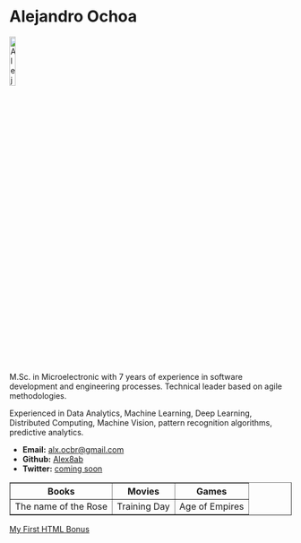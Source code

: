 <!DOCTYPE html>
<html lang="en-us">
<head>
  <meta charset="UTF-8">
  <meta name="viewport" content="width=device-width, initial-scale=1.0">
  <title>GitHubAlex8ab</title>
</head>
<body>
  

<body>

  <h1>Alejandro Ochoa</h1>

  <img src="..//Resources/Foto Platzi.jpeg" alt="Alejandro Ochoa" width="15%">

  <p>M.Sc. in Microelectronic with 7 years of experience in software development and engineering processes. 
    Technical leader based on agile methodologies.</p>
  <p>Experienced in Data Analytics, Machine Learning, Deep Learning, Distributed Computing, 
    Machine Vision, pattern recognition algorithms, predictive analytics. </p>

  <ul>
    <li><strong>Email:</strong> <a href="#">alx.ocbr@gmail.com</a></li>
    <li><strong>Github:</strong> <a href="#">Alex8ab</a></li>
    <li><strong>Twitter:</strong> <a href="#">coming soon</a></li>
  </ul>

  <table border = "1">
    <tr>
      <th>Books</th>
      <th>Movies</th>
      <th>Games</th>
    </tr>
    <tr>
      <td>The name of the Rose</td>
      <td>Training Day</td>
      <td>Age of Empires</td>
    </tr>
    
  </table>

  <!-- Bonus link to last class page -->
  <a href="../../../../1/Activities/04-Stu_MyFirst_HTML/Solved/my-first-bonus.html">My First HTML Bonus</a>

</body>

</html>

